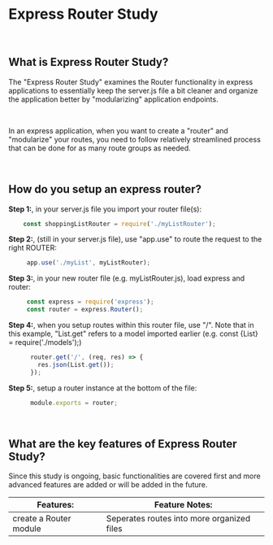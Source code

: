 # Express Router Study

<br>

## What is Express Router Study?
The "Express Router Study" examines the Router functionality in express applications to essentially keep the server.js file a bit cleaner and organize the application better by "modularizing" application endpoints.

<br>

In an express application, when you want to create a "router" and "modularize" your routes, you need to follow relatively streamlined process that can be done for as many route groups as needed.

<br>

## How do you setup an express router?

**Step 1:**, in your server.js file you import your router file(s):
```JavaScript  
    const shoppingListRouter = require('./myListRouter');                         
```

**Step 2:**, (still in your server.js file), use "app.use" to route the request to the right ROUTER:
```JavaScript  
     app.use('./myList', myListRouter);
```
**Step 3:**, in your new router file (e.g. myListRouter.js), load express and router:

```JavaScript
     const express = require('express');
     const router = express.Router();
```
**Step 4:**, when you setup routes within this router file, use "/".  Note that in this example, "List.get" refers to a model imported earlier (e.g. const {List} = require('./models');)

```JavaScript
      router.get('/', (req, res) => {
        res.json(List.get());
      });
```

**Step 5:**, setup a router instance at the bottom of the file:
```JavaScript  
      module.exports = router;  
```

<br>

## What are the key features of Express Router Study?
Since this study is ongoing, basic functionalities are covered first and more advanced features are added or will be added in the future.


| **Features:**                            | **Feature Notes:**                             |
| ---------------------------------------- | ----------------------------------------------|
| create a Router module                       | Seperates routes into more organized files        |

<br>

